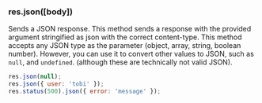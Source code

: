 <h3 id='res.json'>res.json([body])</h3>

Sends a JSON response. This method sends a response with the provided argument stringified as json with the correct content-type.
This method accepts any JSON type as the parameter (object, array, string, boolean number).
However, you can use it to convert other values to JSON, such as `null`, and `undefined`.
(although these are technically not valid JSON).

```js
res.json(null);
res.json({ user: 'tobi' });
res.status(500).json({ error: 'message' });
```
